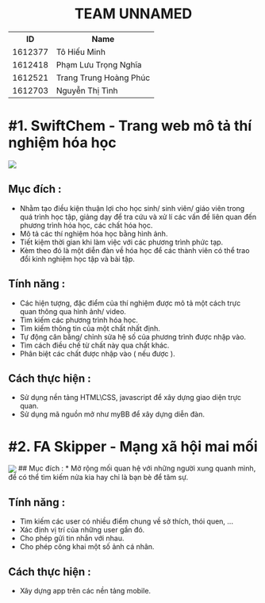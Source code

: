 
<h1 align="center">TEAM UNNAMED</h1>

<table>
	<tr>
		<th>ID</th>
	    <th>Name</th> 
	  </tr>
	  <tr>
	    <td>1612377</td>
	    <td>Tô Hiếu Minh</td>
	  </tr>
	  <tr>
	    <td>1612418</td>
	    <td>Phạm Lưu Trọng Nghĩa</td>
	  </tr>
	  <tr>
	    <td>1612521</td>
	    <td>Trang Trung Hoàng Phúc</td>
	  </tr>
		 <tr>
	    <td>1612703</td>
	    <td>Nguyễn Thị Tình</td>
	  </tr>
	</table>
	
# #1. SwiftChem - Trang web mô tả thí nghiệm hóa học

 <img src="http://i.imgur.com/aFbfcOb.jpg" align="center">
 
## Mục đích :
 * Nhằm tạo điều kiện thuận lợi cho học sinh/ sinh viên/ giáo viên trong quá trình học tập, giảng dạy để tra cứu và xử lí các vấn đề liên quan đến phương trình hóa học, các chất hóa học.
 * Mô tả các thí nghiệm hóa học bằng hình ảnh.
 * Tiết kiệm thời gian khi làm việc với các phương trình phức tạp.
 * Kèm theo đó là một diễn đàn về hóa học để các thành viên có thể trao đổi kinh nghiệm học tập và bài tập.

## Tính năng :
 * Các hiện tượng, đặc điểm của thí nghiệm được mô tả một cách trực quan thông qua hình ảnh/ video.
 * Tìm kiếm các phương trình hóa học.
 * Tìm kiếm thông tin của một chất nhất định.
 * Tự động cân bằng/ chỉnh sửa hệ số của phương trình được nhập vào.
 * Tìm cách điều chế từ chất này qua chất khác.
 * Phân biệt các chất được nhập vào ( nếu được ).

## Cách thực hiện :
 * Sử dụng nền tảng HTML\CSS, javascript để xây dựng giao diện trực quan.
 * Sử dụng mã nguồn mở như myBB để xây dựng diễn đàn.

# #2. FA Skipper - Mạng xã hội mai mối
 <img src="http://i.imgur.com/x4gq3NS.jpg" align="center">
## Mục đích :
 * Mở rộng mối quan hệ với những người xung quanh mình, để có thể tìm kiếm nửa kia hay chỉ là bạn bè để tâm sự.

## Tính năng :
 * Tìm kiếm các user có nhiều điểm chung về sở thích, thói quen, ...
 * Xác định vị trí của những user gần đó.
 * Cho phép gửi tin nhắn với nhau.
 * Cho phép công khai một số ảnh cá nhân.
 
## Cách thực hiện :
 * Xây dựng app trên các nền tảng mobile.
